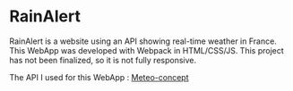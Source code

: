 # RainAlert

RainAlert is a website using an API showing real-time weather in France. This WebApp was developed with Webpack in HTML/CSS/JS. This project has not been finalized, so it is not fully responsive.

The API I used for this WebApp : <a href="https://api.meteo-concept.com/">Meteo-concept</a>

